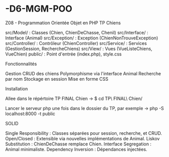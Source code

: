 # -D6-MGM-POO
Z08 - Programmation Orientée Objet en PHP
TP Chiens

src/Model/ : Classes (Chien, ChienDeChasse, Chenil)
src/Interface/ : Interface (Animal)
src/Exception/ : Exception (ChienNonTrouveException)
src/Controller/ : Contrôleur (ChienController)
src/Service/ : Services (GestionSession, RechercheChiens)
src/View/ : Vues (VueListeChiens, VueChien)
public/ : Point d'entrée (index.php), style.css

Fonctionnalités

Gestion CRUD des chiens
Polymorphisme via l'interface Animal
Recherche par nom
Stockage en session
Mise en forme CSS

Installation

Allee dans le répértoire TP FINAL Chien 
-> 
$ cd TP\ FINAL\ Chien/


Lancer le serveur php une fois dans le dossier du TP, par exemple 
->
 php -S localhost:8000 -t public

SOLID

Single Responsibility : Classes séparées pour session, recherche, et CRUD.
Open/Closed : Extensible via nouvelles implémentations de Animal.
Liskov Substitution : ChienDeChasse remplace Chien.
Interface Segregation : Animal minimaliste.
Dependency Inversion : Dépendances injectées.

